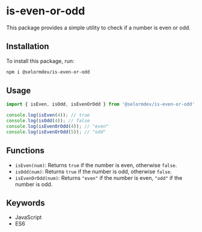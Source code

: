 # is-even-or-odd

This package provides a simple utility to check if a number is even or odd.

## Installation

To install this package, run:

```bash
npm i @selormdev/is-even-or-odd
```

## Usage

```javascript
import { isEven, isOdd, isEvenOrOdd } from '@selormdev/is-even-or-odd';

console.log(isEven(4)); // true
console.log(isOdd(4)); // false
console.log(isEvenOrOdd(4)); // "even"
console.log(isEvenOrOdd(5)); // "odd"
```

## Functions

- `isEven(num)`: Returns `true` if the number is even, otherwise `false`.
- `isOdd(num)`: Returns `true` if the number is odd, otherwise `false`.
- `isEvenOrOdd(num)`: Returns `"even"` if the number is even, `"odd"` if the number is odd.

## Keywords

- JavaScript
- ES6
